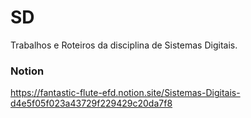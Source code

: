 # SD
Trabalhos e Roteiros da disciplina de Sistemas Digitais.

### Notion
https://fantastic-flute-efd.notion.site/Sistemas-Digitais-d4e5f05f023a43729f229429c20da7f8
